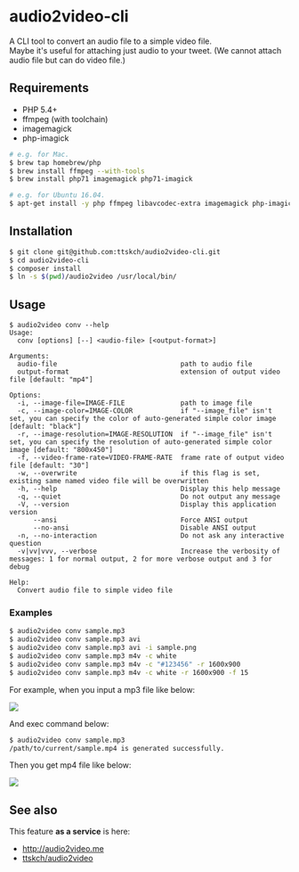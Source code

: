 # audio2video-cli

A CLI tool to convert an audio file to a simple video file.  
Maybe it's useful for attaching just audio to your tweet. (We cannot attach audio file but can do video file.)

## Requirements

* PHP 5.4+
* ffmpeg (with toolchain)
* imagemagick
* php-imagick

```sh
# e.g. for Mac.
$ brew tap homebrew/php
$ brew install ffmpeg --with-tools
$ brew install php71 imagemagick php71-imagick

# e.g. for Ubuntu 16.04.
$ apt-get install -y php ffmpeg libavcodec-extra imagemagick php-imagick
```

## Installation

```sh
$ git clone git@github.com:ttskch/audio2video-cli.git
$ cd audio2video-cli
$ composer install
$ ln -s $(pwd)/audio2video /usr/local/bin/
```

## Usage

```
$ audio2video conv --help
Usage:
  conv [options] [--] <audio-file> [<output-format>]

Arguments:
  audio-file                               path to audio file
  output-format                            extension of output video file [default: "mp4"]

Options:
  -i, --image-file=IMAGE-FILE              path to image file
  -c, --image-color=IMAGE-COLOR            if "--image_file" isn't set, you can specify the color of auto-generated simple color image [default: "black"]
  -r, --image-resolution=IMAGE-RESOLUTION  if "--image_file" isn't set, you can specify the resolution of auto-generated simple color image [default: "800x450"]
  -f, --video-frame-rate=VIDEO-FRAME-RATE  frame rate of output video file [default: "30"]
  -w, --overwrite                          if this flag is set, existing same named video file will be overwritten
  -h, --help                               Display this help message
  -q, --quiet                              Do not output any message
  -V, --version                            Display this application version
      --ansi                               Force ANSI output
      --no-ansi                            Disable ANSI output
  -n, --no-interaction                     Do not ask any interactive question
  -v|vv|vvv, --verbose                     Increase the verbosity of messages: 1 for normal output, 2 for more verbose output and 3 for debug

Help:
  Convert audio file to simple video file
```

### Examples

```sh
$ audio2video conv sample.mp3
$ audio2video conv sample.mp3 avi
$ audio2video conv sample.mp3 avi -i sample.png
$ audio2video conv sample.mp3 m4v -c white
$ audio2video conv sample.mp3 m4v -c "#123456" -r 1600x900
$ audio2video conv sample.mp3 m4v -c white -r 1600x900 -f 15
```

For example, when you input a mp3 file like below:

![](https://cloud.githubusercontent.com/assets/4360663/16361302/6cd60b90-3bc6-11e6-8b16-950d76991ed4.png)

And exec command below:

```sh
$ audio2video conv sample.mp3
/path/to/current/sample.mp4 is generated successfully.
```

Then you get mp4 file like below:

![](https://cloud.githubusercontent.com/assets/4360663/16361272/71a89288-3bc5-11e6-89fa-ebf0c46bdc54.png)

## See also

This feature **as a service** is here:

* http://audio2video.me
* [ttskch/audio2video](https://github.com/ttskch/audio2video)

